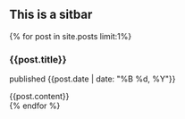 <h2>This is a sitbar</h2>

{% for post in site.posts limit:1%}
<div class="post">
<h3>{{post.title}}</h3>
  <p>published {{post.date | date: "%B %d, %Y"}}</p>
  <div class="content">
  {{post.content}}
  </div>
</div>
{% endfor %}
